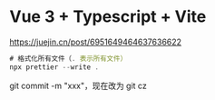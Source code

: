 # Vue 3 + Typescript + Vite

https://juejin.cn/post/6951649464637636622

```js
# 格式化所有文件（. 表示所有文件）
npx prettier --write .
```

git commit -m "xxx"，现在改为 git cz
